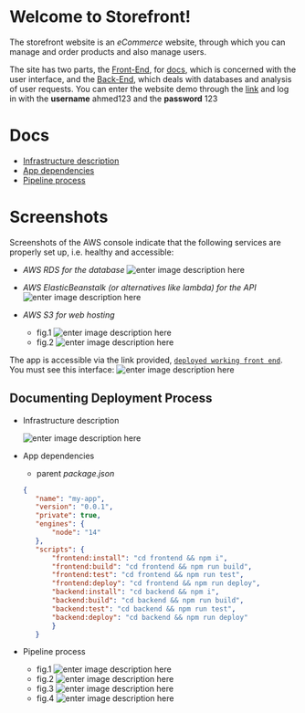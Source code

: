 # Welcome to Storefront!

The storefront website is an *eCommerce* website, through which you can manage and order products and also manage users.

The site has two parts, the [Front-End](http://storefront-front.s3-website-us-east-1.amazonaws.com/), for [docs](https://github.com/MrAhmedElsayed/Hosting-a-Full-Stack-Application-egfwd/blob/main/backend/README.md), which is concerned with the
user interface, and the [Back-End](https://github.com/MrAhmedElsayed/Hosting-a-Full-Stack-Application-egfwd/blob/main/backend/README.md), which deals with databases and
analysis of user requests.
You can enter the website demo through the [link](http://storefront-front.s3-website-us-east-1.amazonaws.com/) and log in with the **username** ahmed123 and the **password** 123

# Docs
- [Infrastructure description](https://github.com/MrAhmedElsayed/Hosting-a-Full-Stack-Application-egfwd/blob/main/docs/Infrastructure_description.md%29)
- [App dependencies](https://github.com/MrAhmedElsayed/Hosting-a-Full-Stack-Application-egfwd/blob/main/docs/App_dependencies.md)
- [Pipeline process](https://github.com/MrAhmedElsayed/Hosting-a-Full-Stack-Application-egfwd/blob/main/docs/Pipeline_process.md)



# Screenshots

Screenshots of the AWS console indicate that the following services are properly set up, i.e. healthy and accessible:

-   *AWS RDS for the database*
![enter image description here](https://raw.githubusercontent.com/MrAhmedElsayed/Hosting-a-Full-Stack-Application-egfwd/main/docs_screenshots/DB/aws%20rds%20for%20the%20database.png)

-   *AWS ElasticBeanstalk (or alternatives like lambda) for the API*
![enter image description here](https://raw.githubusercontent.com/MrAhmedElsayed/Hosting-a-Full-Stack-Application-egfwd/main/docs_screenshots/API/ElasticBeanstalk%20Health.png)

-   *AWS S3 for web hosting*
     - fig.1
![enter image description here](https://raw.githubusercontent.com/MrAhmedElsayed/Hosting-a-Full-Stack-Application-egfwd/main/docs_screenshots/Front-End/S3_1.png)
    - fig.2
![enter image description here](https://raw.githubusercontent.com/MrAhmedElsayed/Hosting-a-Full-Stack-Application-egfwd/main/docs_screenshots/Front-End/S3_2.png)

The app is accessible via the link provided, [`deployed working front end`](http://storefront-front.s3-website-us-east-1.amazonaws.com/).
You must see this interface:
![enter image description here](https://raw.githubusercontent.com/MrAhmedElsayed/Hosting-a-Full-Stack-Application-egfwd/main/docs_screenshots/communication_representation/app_is_accessable.png)


## Documenting Deployment Process

 -   Infrastructure description

     ![enter image description here](https://raw.githubusercontent.com/MrAhmedElsayed/Hosting-a-Full-Stack-Application-egfwd/main/docs_screenshots/diagram/diagram.png)

 -   App dependencies
     - parent *package.json*
	 
	 ```json
     {
		"name": "my-app",
		"version": "0.0.1",
		"private": true,
		"engines": {
			"node": "14"
		},
		"scripts": {
			"frontend:install": "cd frontend && npm i",
			"frontend:build": "cd frontend && npm run build",
			"frontend:test": "cd frontend && npm run test",
			"frontend:deploy": "cd frontend && npm run deploy",
			"backend:install": "cd backend && npm i",
			"backend:build": "cd backend && npm run build",
			"backend:test": "cd backend && npm run test",
			"backend:deploy": "cd backend && npm run deploy"
			}
		}
        ```
	 
 -   Pipeline process
	 - fig.1
	 ![enter image description here](https://raw.githubusercontent.com/MrAhmedElsayed/Hosting-a-Full-Stack-Application-egfwd/main/docs_screenshots/pipline_status/pipeline_status_1.png)
	 - fig.2
	 ![enter image description here](https://raw.githubusercontent.com/MrAhmedElsayed/Hosting-a-Full-Stack-Application-egfwd/main/docs_screenshots/pipline_status/pipeline_status_2.png)
	 - fig.3
	 ![enter image description here](https://raw.githubusercontent.com/MrAhmedElsayed/Hosting-a-Full-Stack-Application-egfwd/main/docs_screenshots/pipline_status/pipeline_status_3.png)
	 - fig.4
	 ![enter image description here](https://raw.githubusercontent.com/MrAhmedElsayed/Hosting-a-Full-Stack-Application-egfwd/main/docs_screenshots/pipline_status/pipeline_status_4.png)

